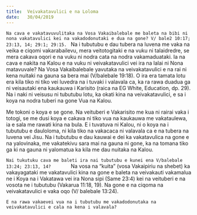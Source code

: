 ```yaml
---
title:  Veivakatavulici e na Loloma
date:   30/04/2019
---
```


`Na cava e vakatavuvulitaka na Vosa Vakaibalebale me baleta na bibi ni nona vakatavulici kei na vakadodonutaki e dua na gone? V/ bale2 10:17; 23:13, 14; 29:1; 29:15.
`
Na i tubutubu e dau tubera na luvena me vaka na veika e ciqomi vakarabailevu, mera veitotogitaki e na vuku ni talaidredre, se mera cakava oqori e na vuku ni nodra cata na nodra vakamaduataki. Ia na cava e nakita na Kalou    e na vuku ni veivakatavulici vei ira na lalai ni Nona matavuvale? Na Vosa Vakaibalebale yavutaka na veivakatavulici e na rai ni kena nuitaki na gauna sa bera mai (V/balebale 19:18). O ira era tamata lotu era kila tiko ni tiko vei luvedra na i tuvaki i valavala ca, ka ra rawa duadua ga ni veisautaki ena kaukauwa i Karisito (raica na EG White, Education, dp. 29). Na i naki ni veisusu ni tubutubu lotu, ka okati kina na veivakatavulici, e sa i koya na nodra tuberi na gone Vua na Kalou.

Me tokoni o koya e se gone. Na veituberi e Vakarisito me kua ni rairai vaka i totogi, se me dusi koya e cakava ni tiko vua na kaukauwa me vakataulewa, ia e sala me rawati kina na bula. E i tuvatuva ni Kalou, ni o koya na i tubutubu e dauloloma, ni kila tiko na vakacaca ni valavala ca e na tubera na luvena vei Jisu. Na i tubutubu e dau kauwai e dei ka vakatavulica na gone e na yalovinaka, me vakatekivu sara mai na gauna ni gone, ka na tomana tiko ga ki na gauna ni yalomatua ka kila me dau nuitaka na Kalou.

`Nai tukutuku cava me baleti ira nai tubutubu e kunei ena V/balebale 13:24; 23:13, 14?  	
`
Na vosa na “kuita” (vosa Vakaipiriu na shebet) ka vakayagataki me vakatavulici kina na gone e baleta na veivakauti vakamalua ne i Koya na i Vakatawa vei ira Nona sipi (Same 23:4) kei na veituberi e na vosota ne i tubutubu (Vakarua 11:18, 19). Na gone e na ciqoma na veivakatavulici e vaka oqo (V/ balebale 13:24).

`E na rawa vakaevei vua na i tubutubu me vakadodonutaka na veivakatavulici e cala na kena i valavala?
`
